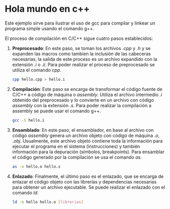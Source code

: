 # Hola mundo en c++

Este ejemplo sirve para ilustrar el uso de gcc para compilar y linkear
un programa simple usando el comando g++.

El proceso de compilación en C/C++ sigue cuatro pasos establecidos:

1. **Preprocesado**: En este paso, se toman los archivos *.cpp* y *.h* y se expanden las macros como tambien la inclusión de las cabeceras necesarias, la salida de este proceso es un archivo expandido con la extensión *.i* o *.ii*. Para poder realizar el proceso de preprocesado se utiliza el comando *cpp*.

    ```bash
    cpp hello.cpp > hello.i
    ```

2. **Compilación**: Este paso se encarga de transformar el código fuente de C/C++ a código de máquina o *assembly*. Utiliza el archivo intermedio *.i* obtenido del preprocesado y lo convierte en un archivo con código *assembly* con la extensión *.s*. Para poder realizar la compilación a assembly se puede usar el comando g++.

    ```bash
    gcc -S hello.i
    ```

3. **Ensamblado**: En este paso, el ensamblador, en base al archivo con código *assembly* genera un archivo objeto con código de máquina *.o*, *.obj*. Usualmente, este archivo objeto contiene toda la información para ejecutar el programa en el sistema (instrucciones) y también información para la depuración (símbolos, breakpoints). Para ensamblar el código generado por la compilación se usa el comando *as*.

    ```bash
    as -o hello.o hello.s
    ```

4. **Enlazado**: Finalmente, el último paso es el enlazado, que se encarga de enlazar el código objeto con las librerías y dependencias necesarias para obtener un archivo ejecutable. Se puede realizar el enlazado con el comando *ld*.

    ```bash
    ld -o hello hello.o [librerias]
    ```
